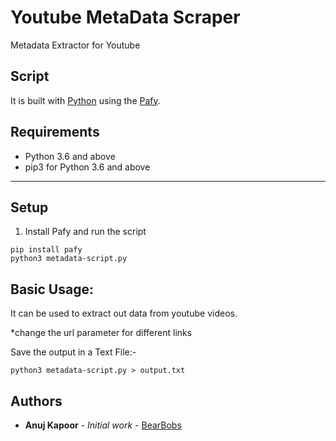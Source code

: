 # Youtube MetaData Scraper
Metadata Extractor for Youtube

## Script

It is built with [Python][0] using the [Pafy][1].




## Requirements

- Python 3.6 and above
- pip3 for Python 3.6 and above


---


## Setup

1. Install Pafy and run the script

```
pip install pafy
python3 metadata-script.py
```


## Basic Usage:

It can be used to extract out data from youtube videos.

*change the url parameter for different links

Save the output in a Text File:-

```
python3 metadata-script.py > output.txt

```


## Authors

* **Anuj Kapoor** - *Initial work* - [BearBobs](https://github.com/bearbobs)


[0]: https://www.python.org/
[1]: https://pythonhosted.org/pafy/
